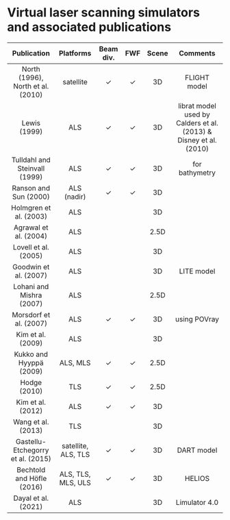 # Virtual laser scanning simulators and associated publications

|          **Publication**          |    **Platforms**    | **Beam div.** | **FWF** | **Scene** |                            **Comments**                           |
|:---------------------------------:|:-------------------:|:-------------:|:-------:|:---------:|:-----------------------------------------------------------------:|
| North (1996), North et al. (2010) | satellite           | ✓             | ✓       | 3D        | FLIGHT model                                                      |
| Lewis (1999)                      | ALS                 | ✓             | ✓       | 3D        | librat model used by Calders et al. (2013) & Disney et al. (2010) |
| Tulldahl and Steinvall (1999)     | ALS                 | ✓             | ✓       | 3D        | for bathymetry                                                    |
| Ranson and Sun (2000)             | ALS (nadir)         | ✓             | ✓       | 3D        |                                                                   |
| Holmgren et al. (2003)            | ALS                 |               |         | 3D        |                                                                   |
| Agrawal et al. (2004)             | ALS                 |               |         | 2.5D      |                                                                   |
| Lovell et al. (2005)              | ALS                 |               |         | 3D        |                                                                   |
| Goodwin et al. (2007)             | ALS                 |               |         | 3D        | LITE model                                                        |
| Lohani and Mishra (2007)          | ALS                 |               |         | 2.5D      |                                                                   |
| Morsdorf et al. (2007)            | ALS                 | ✓             | ✓       | 3D        | using POVray                                                      |
| Kim et al. (2009)                 | ALS                 |               |         | 3D        |                                                                   |
| Kukko and Hyyppä (2009)           | ALS, MLS            | ✓             | ✓       | 2.5D      |                                                                   |
| Hodge (2010)                      | TLS                 | ✓             | ✓       | 2.5D      |                                                                   |
| Kim et al. (2012)                 | ALS                 | ✓             | ✓       | 3D        |                                                                   |
| Wang et al. (2013)                | TLS                 |               |         | 3D        |                                                                   |
| Gastellu-Etchegorry et al. (2015) | satellite, ALS, TLS | ✓             | ✓       | 3D        | DART model                                                        |
| Bechtold and Höfle (2016)         | ALS, TLS, MLS, ULS  | ✓             | ✓       | 3D        | HELIOS                                                            |
| Dayal et al. (2021)               | ALS                 |               |         | 3D        | Limulator 4.0                                                     |
